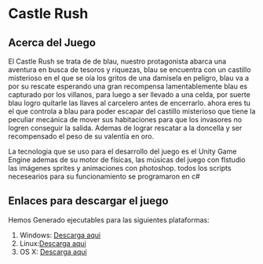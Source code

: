 # Castle Rush
## Acerca del Juego

El Castle Rush se trata de de blau, nuestro protagonista abarca una aventura en busca de tesoros y riquezas, blau se encuentra con un castillo misterioso  en el que se oía los gritos de una damisela en peligro, blau va a por su rescate esperando una gran recompensa lamentablemente blau es capturado por los villanos, para luego a ser llevado a una celda, por suerte blau logro quitarle las llaves al carcelero antes de encerrarlo. ahora eres tu el que controla a blau para poder escapar del castillo misterioso que tiene la peculiar mecánica de mover sus habitaciones para que los invasores no logren conseguir la salida. Ademas de lograr rescatar a la doncella y ser recompensado el peso de su valentía  en oro.

La tecnologia que se uso para el desarrollo del juego es el Unity Game Engine ademas de su motor de físicas, las músicas del juego con flstudio las imágenes sprites y animaciones con photoshop. todos los scripts necesearios para su funcionamiento se programaron en c#

## Enlaces para descargar el juego

Hemos Generado ejecutables para las siguientes plataformas:
1. Windows: [Descarga aqui](https://drive.google.com/file/d/0Bx6NqVGebfJDQUNRZkF6Q2lWdEk/view?usp=sharing)
2. Linux:[Descarga aqui](https://drive.google.com/file/d/0Bx6NqVGebfJDcDluS2cxZ1BXTUk/view?usp=sharing) 
3. OS X: [Descarga aqui](https://drive.google.com/file/d/0Bx6NqVGebfJDV2NsQkQybXJLdnM/view?usp=sharing)

